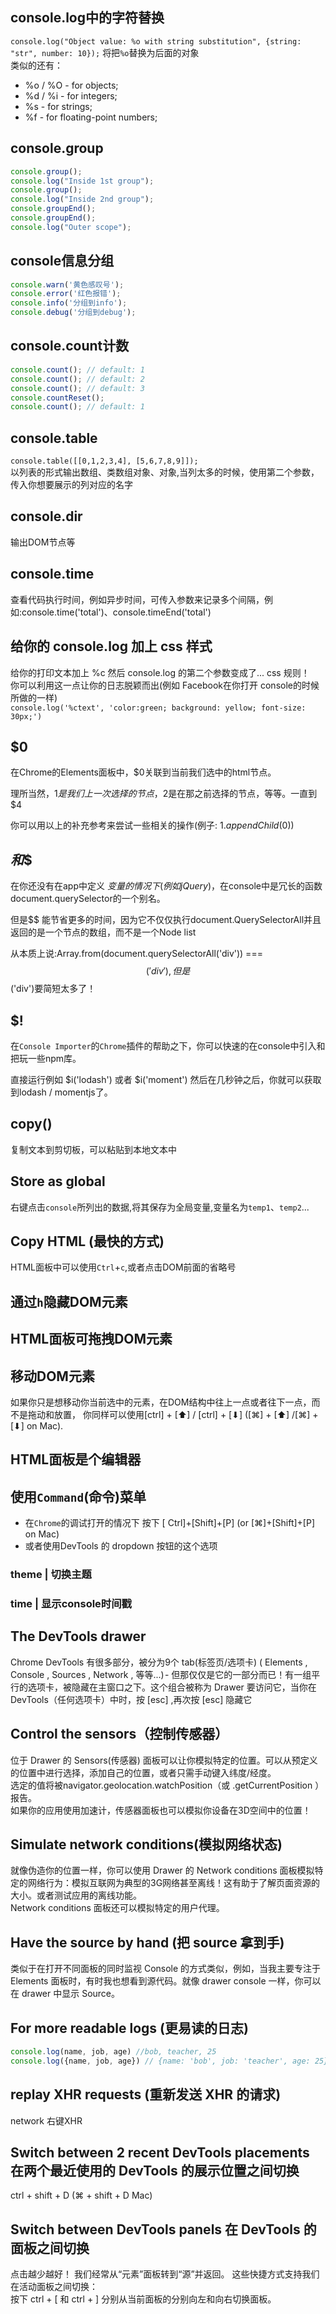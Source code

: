 ## console.log中的字符替换
`console.log("Object value: %o with string substitution", {string: "str", number: 10});`
将把`%o`替换为后面的对象  
类似的还有：  
- %o / %O - for objects;
- %d / %i - for integers;
- %s - for strings;
- %f - for floating-point numbers;

## console.group
```javascript
console.group();
console.log("Inside 1st group");
console.group();
console.log("Inside 2nd group");
console.groupEnd();
console.groupEnd();
console.log("Outer scope");
```

## console信息分组
```javascript
console.warn('黄色感叹号');
console.error('红色报错');
console.info('分组到info');
console.debug('分组到debug');
```

## console.count计数
```javascript
console.count(); // default: 1
console.count(); // default: 2
console.count(); // default: 3
console.countReset();
console.count(); // default: 1
```

## console.table
`console.table([[0,1,2,3,4], [5,6,7,8,9]]);`  
以列表的形式输出数组、类数组对象、对象,当列太多的时候，使用第二个参数，传入你想要展示的列对应的名字

## console.dir
输出DOM节点等

## console.time
查看代码执行时间，例如异步时间，可传入参数来记录多个间隔，例如:console.time('total')、console.timeEnd('total')

## 给你的 console.log 加上 css 样式
给你的打印文本加上 %c 然后 console.log 的第二个参数变成了... css 规则！  
你可以利用这一点让你的日志脱颖而出(例如 Facebook在你打开 console的时候所做的一样)  
`console.log('%ctext', 'color:green; background: yellow; font-size: 30px;')`

## $0
在Chrome的Elements面板中，$0关联到当前我们选中的html节点。

理所当然，$1 是我们上一次选择的节点，$2是在那之前选择的节点，等等。一直到 $4

你可以用以上的补充参考来尝试一些相关的操作(例子: $1.appendChild($0))

## $和$$
在你还没有在app中定义 $变量的情况下(例如 jQuery)，$在console中是冗长的函数document.querySelector的一个别名。

但是$$ 能节省更多的时间，因为它不仅仅执行document.QuerySelectorAll并且返回的是一个节点的数组，而不是一个Node list

从本质上说:Array.from(document.querySelectorAll('div')) === $$('div'),但是$$('div')要简短太多了！

## $!
在`Console Importer`的`Chrome`插件的帮助之下，你可以快速的在console中引入和把玩一些npm库。

直接运行例如 $i('lodash') 或者 $i('moment') 然后在几秒钟之后，你就可以获取到lodash / momentjs了。

## copy()
复制文本到剪切板，可以粘贴到本地文本中

## Store as global
右键点击`console`所列出的数据,将其保存为全局变量,变量名为`temp1`、`temp2`...

## Copy HTML (最快的方式)
HTML面板中可以使用`Ctrl`+`c`,或者点击DOM前面的省略号

## 通过`h`隐藏DOM元素

## HTML面板可拖拽DOM元素

## 移动DOM元素
如果你只是想移动你当前选中的元素，在DOM结构中往上一点或者往下一点，而不是拖动和放置，
你同样可以使用[ctrl] + [⬆] / [ctrl] + [⬇] ([⌘] + [⬆] /[⌘] + [⬇] on Mac).

## HTML面板是个编辑器

## 使用`Command`(命令)菜单
- 在`Chrome`的调试打开的情况下 按下 [ Ctrl]+[Shift]+[P] (or [⌘]+[Shift]+[P] on Mac)
- 或者使用DevTools 的 dropdown 按钮的这个选项
### theme | 切换主题
### time | 显示console时间戳

## The DevTools drawer
Chrome DevTools 有很多部分，被分为9个 tab(标签页/选项卡) ( Elements , Console , Sources , Network , 等等...) - 但那仅仅是它的一部分而已！有一组平行的选项卡，被隐藏在主窗口之下。这个组合被称为 Drawer
要访问它，当你在DevTools（任何选项卡）中时，按 [esc] ,再次按 [esc] 隐藏它

## Control the sensors（控制传感器）
位于 Drawer 的 Sensors(传感器) 面板可以让你模拟特定的位置。可以从预定义的位置中进行选择，添加自己的位置，或者只需手动键入纬度/经度。  
选定的值将被navigator.geolocation.watchPosition（或 .getCurrentPosition ）报告。  
如果你的应用使用加速计，传感器面板也可以模拟你设备在3D空间中的位置！

## Simulate network conditions(模拟网络状态)
就像伪造你的位置一样，你可以使用 Drawer 的 Network conditions 面板模拟特定的网络行为：模拟互联网为典型的3G网络甚至离线！这有助于了解页面资源的大小。或者测试应用的离线功能。  
Network conditions 面板还可以模拟特定的用户代理。

## Have the source by hand (把 source 拿到手)
类似于在打开不同面板的同时监视 Console 的方式类似，例如，当我主要专注于 Elements 面板时，有时我也想看到源代码。就像 drawer console 一样，你可以在 drawer 中显示 Source。

## For more readable logs (更易读的日志)
```javascript
console.log(name, job, age) //bob, teacher, 25
console.log({name, job, age}) // {name: 'bob', job: 'teacher', age: 25}
```

## replay XHR requests (重新发送 XHR 的请求)
network 右键XHR

## Switch between 2 recent DevTools placements 在两个最近使用的 DevTools 的展示位置之间切换
ctrl + shift + D (⌘ + shift + D Mac)

## Switch between DevTools panels 在 DevTools 的面板之间切换
点击越少越好！ 我们经常从“元素”面板转到“源”并返回。 这些快捷方式支持我们在活动面板之间切换：  
按下 ctrl + [ 和 ctrl + ] 分别从当前面板的分别向左和向右切换面板。
